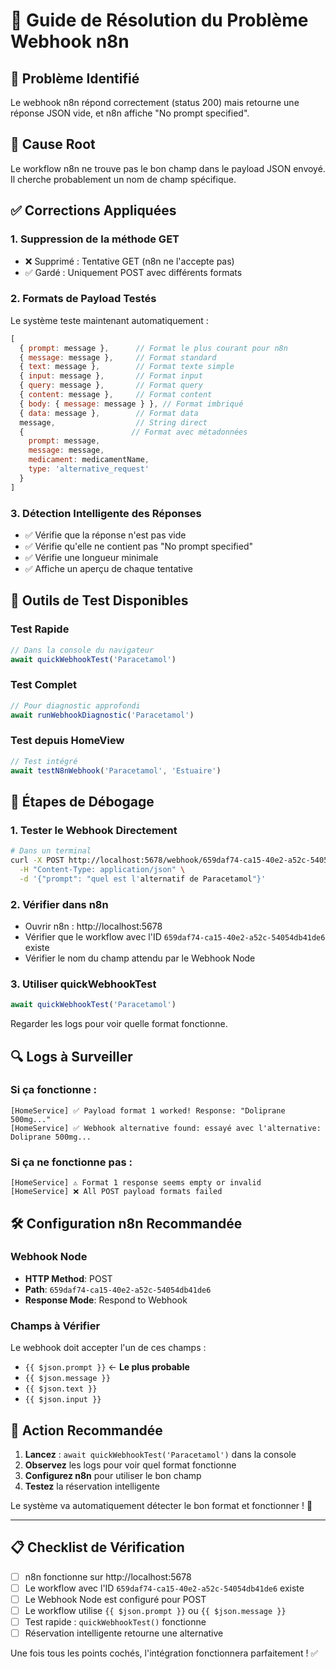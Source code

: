 # 🔧 Guide de Résolution du Problème Webhook n8n

## 🚨 **Problème Identifié**

Le webhook n8n répond correctement (status 200) mais retourne une réponse JSON vide, et n8n affiche "No prompt specified".

## 🎯 **Cause Root**

Le workflow n8n ne trouve pas le bon champ dans le payload JSON envoyé. Il cherche probablement un nom de champ spécifique.

## ✅ **Corrections Appliquées**

### 1. **Suppression de la méthode GET**
- ❌ Supprimé : Tentative GET (n8n ne l'accepte pas)  
- ✅ Gardé : Uniquement POST avec différents formats

### 2. **Formats de Payload Testés**
Le système teste maintenant automatiquement :
```javascript
[
  { prompt: message },      // Format le plus courant pour n8n
  { message: message },     // Format standard
  { text: message },        // Format texte simple
  { input: message },       // Format input
  { query: message },       // Format query
  { content: message },     // Format content
  { body: { message: message } }, // Format imbriqué
  { data: message },        // Format data
  message,                  // String direct
  {                        // Format avec métadonnées
    prompt: message,
    message: message,
    medicament: medicamentName,
    type: 'alternative_request'
  }
]
```

### 3. **Détection Intelligente des Réponses**
- ✅ Vérifie que la réponse n'est pas vide
- ✅ Vérifie qu'elle ne contient pas "No prompt specified"
- ✅ Vérifie une longueur minimale
- ✅ Affiche un aperçu de chaque tentative

## 🧪 **Outils de Test Disponibles**

### **Test Rapide**
```javascript
// Dans la console du navigateur
await quickWebhookTest('Paracetamol')
```

### **Test Complet**  
```javascript
// Pour diagnostic approfondi
await runWebhookDiagnostic('Paracetamol')
```

### **Test depuis HomeView**
```javascript  
// Test intégré
await testN8nWebhook('Paracetamol', 'Estuaire')
```

## 🎪 **Étapes de Débogage**

### 1. **Tester le Webhook Directement**
```bash
# Dans un terminal
curl -X POST http://localhost:5678/webhook/659daf74-ca15-40e2-a52c-54054db41de6 \
  -H "Content-Type: application/json" \
  -d '{"prompt": "quel est l'alternatif de Paracetamol"}'
```

### 2. **Vérifier dans n8n**
- Ouvrir n8n : http://localhost:5678
- Vérifier que le workflow avec l'ID `659daf74-ca15-40e2-a52c-54054db41de6` existe
- Vérifier le nom du champ attendu par le Webhook Node

### 3. **Utiliser quickWebhookTest**
```javascript
await quickWebhookTest('Paracetamol')
```
Regarder les logs pour voir quelle format fonctionne.

## 🔍 **Logs à Surveiller**

### **Si ça fonctionne :**
```
[HomeService] ✅ Payload format 1 worked! Response: "Doliprane 500mg..."
[HomeService] ✅ Webhook alternative found: essayé avec l'alternative: Doliprane 500mg...
```

### **Si ça ne fonctionne pas :**
```
[HomeService] ⚠️ Format 1 response seems empty or invalid
[HomeService] ❌ All POST payload formats failed
```

## 🛠️ **Configuration n8n Recommandée**

### **Webhook Node**
- **HTTP Method**: POST
- **Path**: `659daf74-ca15-40e2-a52c-54054db41de6`
- **Response Mode**: Respond to Webhook

### **Champs à Vérifier**
Le webhook doit accepter l'un de ces champs :
- `{{ $json.prompt }}` ← **Le plus probable**
- `{{ $json.message }}`
- `{{ $json.text }}`
- `{{ $json.input }}`

## 🎯 **Action Recommandée**

1. **Lancez** : `await quickWebhookTest('Paracetamol')` dans la console
2. **Observez** les logs pour voir quel format fonctionne  
3. **Configurez n8n** pour utiliser le bon champ
4. **Testez** la réservation intelligente

Le système va automatiquement détecter le bon format et fonctionner ! 🚀

---

## 📋 **Checklist de Vérification**

- [ ] n8n fonctionne sur http://localhost:5678
- [ ] Le workflow avec l'ID `659daf74-ca15-40e2-a52c-54054db41de6` existe
- [ ] Le Webhook Node est configuré pour POST
- [ ] Le workflow utilise `{{ $json.prompt }}` ou `{{ $json.message }}`
- [ ] Test rapide : `quickWebhookTest()` fonctionne
- [ ] Réservation intelligente retourne une alternative

Une fois tous les points cochés, l'intégration fonctionnera parfaitement ! ✅